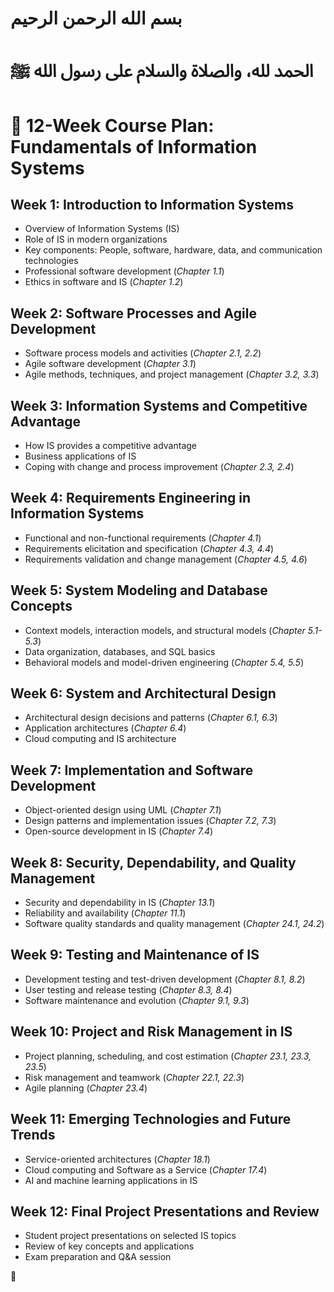 # بسم الله الرحمن الرحيم
# الحمد لله، والصلاة والسلام على رسول الله ﷺ

# 📘 12-Week Course Plan: Fundamentals of Information Systems

## **Week 1: Introduction to Information Systems**
- Overview of Information Systems (IS)
- Role of IS in modern organizations
- Key components: People, software, hardware, data, and communication technologies
- Professional software development (_Chapter 1.1_)
- Ethics in software and IS (_Chapter 1.2_)

## **Week 2: Software Processes and Agile Development**
- Software process models and activities (_Chapter 2.1, 2.2_)
- Agile software development (_Chapter 3.1_)
- Agile methods, techniques, and project management (_Chapter 3.2, 3.3_)

## **Week 3: Information Systems and Competitive Advantage**
- How IS provides a competitive advantage
- Business applications of IS
- Coping with change and process improvement (_Chapter 2.3, 2.4_)

## **Week 4: Requirements Engineering in Information Systems**
- Functional and non-functional requirements (_Chapter 4.1_)
- Requirements elicitation and specification (_Chapter 4.3, 4.4_)
- Requirements validation and change management (_Chapter 4.5, 4.6_)

## **Week 5: System Modeling and Database Concepts**
- Context models, interaction models, and structural models (_Chapter 5.1-5.3_)
- Data organization, databases, and SQL basics
- Behavioral models and model-driven engineering (_Chapter 5.4, 5.5_)

## **Week 6: System and Architectural Design**
- Architectural design decisions and patterns (_Chapter 6.1, 6.3_)
- Application architectures (_Chapter 6.4_)
- Cloud computing and IS architecture

## **Week 7: Implementation and Software Development**
- Object-oriented design using UML (_Chapter 7.1_)
- Design patterns and implementation issues (_Chapter 7.2, 7.3_)
- Open-source development in IS (_Chapter 7.4_)

## **Week 8: Security, Dependability, and Quality Management**
- Security and dependability in IS (_Chapter 13.1_)
- Reliability and availability (_Chapter 11.1_)
- Software quality standards and quality management (_Chapter 24.1, 24.2_)

## **Week 9: Testing and Maintenance of IS**
- Development testing and test-driven development (_Chapter 8.1, 8.2_)
- User testing and release testing (_Chapter 8.3, 8.4_)
- Software maintenance and evolution (_Chapter 9.1, 9.3_)

## **Week 10: Project and Risk Management in IS**
- Project planning, scheduling, and cost estimation (_Chapter 23.1, 23.3, 23.5_)
- Risk management and teamwork (_Chapter 22.1, 22.3_)
- Agile planning (_Chapter 23.4_)

## **Week 11: Emerging Technologies and Future Trends**
- Service-oriented architectures (_Chapter 18.1_)
- Cloud computing and Software as a Service (_Chapter 17.4_)
- AI and machine learning applications in IS

## **Week 12: Final Project Presentations and Review**
- Student project presentations on selected IS topics
- Review of key concepts and applications
- Exam preparation and Q&A session

🚀